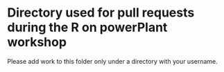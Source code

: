# Directory used for pull requests during the R on powerPlant workshop

Please add work to this folder only under a directory with your username.
